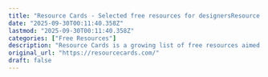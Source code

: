 ```yaml
---
title: "Resource Cards - Selected free resources for designersResource CardsRemember to BookmarkPhotographyF"
date: "2025-09-30T00:11:40.358Z"
lastmod: "2025-09-30T00:11:40.358Z"
categories: ["Free Resources"]
description: "Resource Cards is a growing list of free resources aimed to help creatives with their next project."
original_url: "https://resourcecards.com/"
draft: false
---
```


